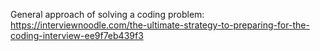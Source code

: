 General approach of solving a coding problem:  https://interviewnoodle.com/the-ultimate-strategy-to-preparing-for-the-coding-interview-ee9f7eb439f3
